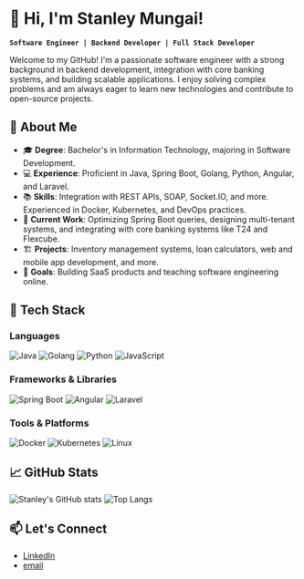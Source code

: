 # 👋 Hi, I'm Stanley Mungai!

**`Software Engineer | Backend Developer | Full Stack Developer`**

Welcome to my GitHub! I'm a passionate software engineer with a strong background in backend development, integration with core banking systems, and building scalable applications. I enjoy solving complex problems and am always eager to learn new technologies and contribute to open-source projects.

## 🚀 About Me

- 🎓 **Degree**: Bachelor's in Information Technology, majoring in Software Development.
- 💻 **Experience**: Proficient in Java, Spring Boot, Golang, Python, Angular, and Laravel.
- 📚 **Skills**: Integration with REST APIs, SOAP, Socket.IO, and more. Experienced in Docker, Kubernetes, and DevOps practices.
- 💼 **Current Work**: Optimizing Spring Boot queries, designing multi-tenant systems, and integrating with core banking systems like T24 and Flexcube.
- 🏗️ **Projects**: Inventory management systems, loan calculators, web and mobile app development, and more.
- 🎯 **Goals**: Building SaaS products and teaching software engineering online.

## 🔧 Tech Stack

### Languages
![Java](https://img.shields.io/badge/Java-ED8B00?style=for-the-badge&logo=java&logoColor=white)
![Golang](https://img.shields.io/badge/Go-00ADD8?style=for-the-badge&logo=go&logoColor=white)
![Python](https://img.shields.io/badge/Python-3776AB?style=for-the-badge&logo=python&logoColor=white)
![JavaScript](https://img.shields.io/badge/JavaScript-F7DF1E?style=for-the-badge&logo=javascript&logoColor=black)

### Frameworks & Libraries
![Spring Boot](https://img.shields.io/badge/Spring_Boot-6DB33F?style=for-the-badge&logo=spring-boot&logoColor=white)
![Angular](https://img.shields.io/badge/Angular-DD0031?style=for-the-badge&logo=angular&logoColor=white)
![Laravel](https://img.shields.io/badge/Laravel-FF2D20?style=for-the-badge&logo=laravel&logoColor=white)

### Tools & Platforms
![Docker](https://img.shields.io/badge/Docker-2496ED?style=for-the-badge&logo=docker&logoColor=white)
![Kubernetes](https://img.shields.io/badge/Kubernetes-326CE5?style=for-the-badge&logo=kubernetes&logoColor=white)
![Linux](https://img.shields.io/badge/Linux-FCC624?style=for-the-badge&logo=linux&logoColor=black)

## 📈 GitHub Stats

![Stanley's GitHub stats](https://github-readme-stats.vercel.app/api?username=stanley0001&show_icons=true&theme=radical)
![Top Langs](https://github-readme-stats.vercel.app/api/top-langs/?username=stanley000&layout=compact&theme=radical)

## 📫 Let's Connect

- [LinkedIn](https://www.linkedin.com/in/stanley-mungai/)
- [email](mailto:mungaistanley001@gmail.com)
